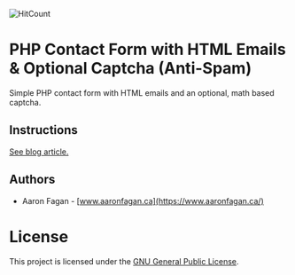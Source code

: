 ![HitCount](http://hits.dwyl.io/aaronfagan/php-contact-form-with-html-emails-optional-captcha-anti-spam.svg)
# PHP Contact Form with HTML Emails & Optional Captcha (Anti-Spam)
Simple PHP contact form with HTML emails and an optional, math based captcha.

## Instructions
[See blog article.](https://www.aaronfagan.ca/blog/2015/php-contact-form-with-html-emails-optional-captcha-anti-spam/)

## Authors
- Aaron Fagan - [www.aaronfagan.ca](https://www.aaronfagan.ca/)

# License
This project is licensed under the [GNU General Public License](LICENSE).